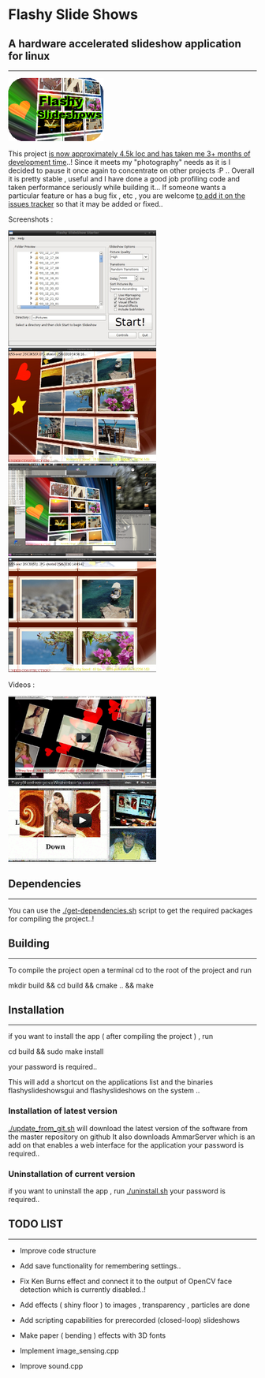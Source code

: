 # Flashy Slide Shows

## A hardware accelerated slideshow application for linux

----------------------
 
![FlashySlideshows0](https://raw.githubusercontent.com/AmmarkoV/FlashySlideshows/master/screenshots/link.png)

This project [is now approximately 4.5k loc and has taken me 3+ months of development time](https://www.openhub.net/p/FlashySlideshows)..!
Since it meets my "photography" needs as it is I decided to pause it once again to concentrate on other projects :P .. Overall it is pretty stable , useful and I have done a good job profiling code and taken performance seriously while building it... 
If someone wants a particular feature or has a bug fix , etc , you are welcome [to add it on the issues tracker](https://github.com/AmmarkoV/FlashySlideshows/issues) so that it may be added or fixed..  
   
Screenshots :

[![FlashySlideshows1](https://raw.githubusercontent.com/AmmarkoV/FlashySlideshows/master/screenshots/screenshot1s.jpg)](https://raw.githubusercontent.com/AmmarkoV/FlashySlideshows/master/screenshots/screenshot1.jpg)
[![FlashySlideshows2](https://raw.githubusercontent.com/AmmarkoV/FlashySlideshows/master/screenshots/screenshot2s.jpg)](https://raw.githubusercontent.com/AmmarkoV/FlashySlideshows/master/screenshots/screenshot2.jpg)
[![FlashySlideshows3](https://raw.githubusercontent.com/AmmarkoV/FlashySlideshows/master/screenshots/screenshot3s.png)](https://raw.githubusercontent.com/AmmarkoV/FlashySlideshows/master/screenshots/screenshot3.png)
[![FlashySlideshows4](https://raw.githubusercontent.com/AmmarkoV/FlashySlideshows/master/screenshots/screenshot4s.jpg)](https://raw.githubusercontent.com/AmmarkoV/FlashySlideshows/master/screenshots/screenshot4.jpg)
 
Videos :

[![YouTube Link](https://raw.githubusercontent.com/AmmarkoV/FlashySlideshows/master/screenshots/utube1.png)  ](http://www.youtube.com/watch?v=QwYI-nkeCIw)
[![YouTube Link](https://raw.githubusercontent.com/AmmarkoV/FlashySlideshows/master/screenshots/utube2.png)  ](http://www.youtube.com/watch?v=zBEPWMlduAY)
 

## Dependencies
------------------------------------------------------------------ 

You can use the [./get-dependencies.sh](https://github.com/AmmarkoV/FlashySlideshows/blob/master/apt-get-dependencies.sh) script to get the required packages for compiling the project..!


## Building
------------------------------------------------------------------ 

To compile the project open a terminal cd to the root of the project and run

mkdir build && cd build && cmake .. && make 
  
## Installation
------------------------------------------------------------------ 


if you want to install the app ( after compiling the project ) , run 

cd build && sudo make install

your password is required.. 

This will add a shortcut on the applications list and the binaries flashyslideshowsgui and flashyslideshows on the system ..

### Installation of latest version

[./update_from_git.sh](https://github.com/AmmarkoV/FlashySlideshows/blob/master/update_from_git.sh) will download the latest version of the software from the master repository on github
It also downloads AmmarServer which is an add on that enables a web interface for the application 
your password is required..  


### Uninstallation of current version

if you want to uninstall the app , run 
[./uninstall.sh](https://github.com/AmmarkoV/FlashySlideshows/blob/master/uninstall.sh)
your password is required..  

  

## TODO LIST
------------------------------------------------------------------ 

* Improve code structure

* Add save functionality for remembering settings..

* Fix Ken Burns effect and connect it to the output of OpenCV face detection which is currently disabled..!

* Add effects ( shiny floor ) to images  ,  transparency , particles  are done

* Add scripting capabilities for prerecorded (closed-loop) slideshows

* Make paper ( bending ) effects with 3D fonts

* Implement image_sensing.cpp

* Improve sound.cpp 


